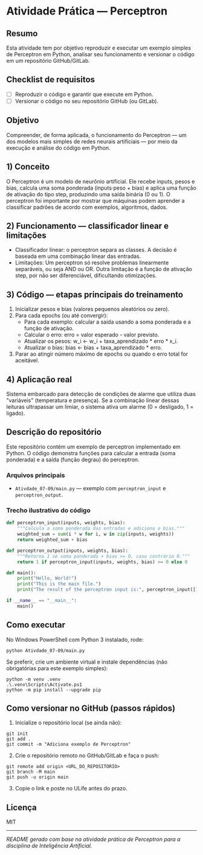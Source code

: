 
# Atividade Prática — Perceptron

## Resumo
Esta atividade tem por objetivo reproduzir e executar um exemplo simples de Perceptron em Python, analisar seu funcionamento e versionar o código em um repositório GitHub/GitLab.

## Checklist de requisitos
- [ ] Reproduzir o código e garantir que execute em Python.
- [ ] Versionar o código no seu repositório GitHub (ou GitLab).

## Objetivo
Compreender, de forma aplicada, o funcionamento do Perceptron — um dos modelos mais simples de redes neurais artificiais — por meio da execução e análise do código em Python.

## 1) Conceito
O Perceptron é um modelo de neurônio artificial. Ele recebe inputs, pesos e bias, calcula uma soma ponderada (inputs·peso + bias) e aplica uma função de ativação do tipo step, produzindo uma saída binária (0 ou 1). O perceptron foi importante por mostrar que máquinas podem aprender a classificar padrões de acordo com exemplos, algoritmos, dados.

## 2) Funcionamento — classificador linear e limitações
- Classificador linear: o perceptron separa as classes. A decisão é baseada em uma combinação linear das entradas.
- Limitações: Um perceptron só resolve problemas linearmente separáveis, ou seja AND ou OR. Outra limitação é a função de ativação step, por não ser diferenciável, dificultando otimizações.

## 3) Código — etapas principais do treinamento
1. Inicializar pesos e bias (valores pequenos aleatórios ou zero).
2. Para cada epochs (ou até convergir):
   - Para cada exemplo: calcular a saída usando a soma ponderada e a função de ativação.
   - Calcular o erro: erro = valor esperado - valor previsto.
   - Atualizar os pesos: w_i <- w_i + taxa_aprendizado * erro * x_i.
   - Atualizar o bias: bias <- bias + taxa_aprendizado * erro.
3. Parar ao atingir número máximo de epochs ou quando o erro total for aceitável.

## 4) Aplicação real
Sistema embarcado para detecção de condições de alarme que utiliza duas "variáveis" (temperatura e presença). Se a combinação linear dessas leituras ultrapassar um limiar, o sistema ativa um alarme (0 = desligado, 1 = ligado).

## Descrição do repositório
Este repositório contém um exemplo de perceptron implementado em Python. O código demonstra funções para calcular a entrada (soma ponderada) e a saída (função degrau) do perceptron.

### Arquivos principais
- `Ativdade_07-09/main.py` — exemplo com `perceptron_input` e `perceptron_output`.

### Trecho ilustrativo do código

```python
def perceptron_input(inputs, weights, bias):
	"""Calcula a soma ponderada das entradas e adiciona o bias."""
	weighted_sum = sum(i * w for i, w in zip(inputs, weights))
	return weighted_sum + bias

def perceptron_output(inputs, weights, bias):
	"""Retorna 1 se soma ponderada + bias >= 0, caso contrário 0."""
	return 1 if perceptron_input(inputs, weights, bias) >= 0 else 0

def main():
	print("Hello, World!")
	print("This is the main file.")
	print("The result of the perceptron input is:", perceptron_input([1, 2, 3], [0.1, 0.2, 0.3], 0.4))

if __name__ == "__main__":
	main()
```

## Como executar
No Windows PowerShell com Python 3 instalado, rode:

```pwsh
python Ativdade_07-09/main.py
```

Se preferir, crie um ambiente virtual e instale dependências (não obrigatórias para este exemplo simples):

```pwsh
python -m venv .venv
.\.venv\Scripts\Activate.ps1
python -m pip install --upgrade pip
```

## Como versionar no GitHub (passos rápidos)
1. Inicialize o repositório local (se ainda não):

```pwsh
git init
git add .
git commit -m "Adiciona exemplo de Perceptron"
```

2. Crie o repositório remoto no GitHub/GitLab e faça o push:

```pwsh
git remote add origin <URL_DO_REPOSITORIO>
git branch -M main
git push -u origin main
```

3. Copie o link e poste no ULife antes do prazo.

## Licença
MIT

---

*README gerado com base na atividade prática de Perceptron para a disciplina de Inteligência Artificial.*

